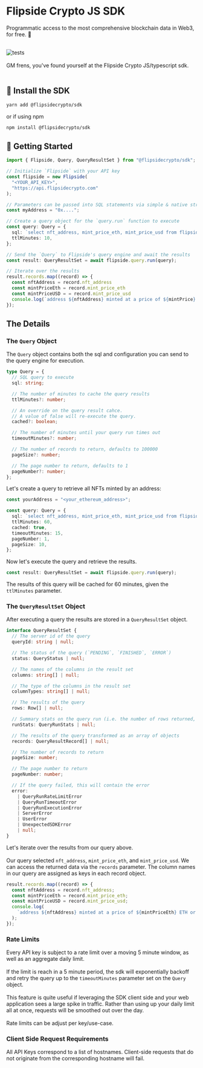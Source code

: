 # Flipside Crypto JS SDK

Programmatic access to the most comprehensive blockchain data in Web3, for free. 🥳
<br>
<br>

![tests](https://github.com/flipsidecrypto/sdk/actions/workflows/ci_js.yml/badge.svg)
<br>
<br>
GM frens, you've found yourself at the Flipside Crypto JS/typescript sdk.
<br>
<br>

## 💾 Install the SDK

```bash
yarn add @flipsidecrypto/sdk
```

or if using npm

```bash
npm install @flipsidecrypto/sdk
```

## 🦾 Getting Started

```typescript
import { Flipside, Query, QueryResultSet } from "@flipsidecrypto/sdk";

// Initialize `Flipside` with your API key
const flipside = new Flipside(
  "<YOUR_API_KEY>",
  "https://api.flipsidecrypto.com"
);

// Parameters can be passed into SQL statements via simple & native string interpolation
const myAddress = "0x....";

// Create a query object for the `query.run` function to execute
const query: Query = {
  sql: `select nft_address, mint_price_eth, mint_price_usd from flipside_prod_db.ethereum_core.ez_nft_mints where nft_to_address = LOWER('${myAddress}')`,
  ttlMinutes: 10,
};

// Send the `Query` to Flipside's query engine and await the results
const result: QueryResultSet = await flipside.query.run(query);

// Iterate over the results
result.records.map((record) => {
  const nftAddress = record.nft_address
  const mintPriceEth = record.mint_price_eth
  const mintPriceUSD = = record.mint_price_usd
  console.log(`address ${nftAddress} minted at a price of ${mintPrice} ETH or $${mintPriceUSD} USD`);
});
```

## The Details

### The `Query` Object

The `Query` object contains both the sql and configuration you can send to the query engine for execution.

```typescript
type Query = {
  // SQL query to execute
  sql: string;

  // The number of minutes to cache the query results
  ttlMinutes?: number;

  // An override on the query result cahce.
  // A value of false will re-execute the query.
  cached?: boolean;

  // The number of minutes until your query run times out
  timeoutMinutes?: number;

  // The number of records to return, defaults to 100000
  pageSize?: number;

  // The page number to return, defaults to 1
  pageNumber?: number;
};
```

Let's create a query to retrieve all NFTs minted by an address:

```typescript
const yourAddress = "<your_ethereum_address>";

const query: Query = {
  sql: `select nft_address, mint_price_eth, mint_price_usd from flipside_prod_db.ethereum_core.ez_nft_mints where nft_to_address = LOWER('${myAddress}')`,
  ttlMinutes: 60,
  cached: true,
  timeoutMinutes: 15,
  pageNumber: 1,
  pageSize: 10,
};
```

Now let's execute the query and retrieve the results.

```typescript
const result: QueryResultSet = await flipside.query.run(query);
```

The results of this query will be cached for 60 minutes, given the `ttlMinutes` parameter.

### The `QueryResultSet` Object

After executing a query the results are stored in a `QueryResultSet` object.

```typescript
interface QueryResultSet {
  // The server id of the query
  queryId: string | null;

  // The status of the query (`PENDING`, `FINISHED`, `ERROR`)
  status: QueryStatus | null;

  // The names of the columns in the result set
  columns: string[] | null;

  // The type of the columns in the result set
  columnTypes: string[] | null;

  // The results of the query
  rows: Row[] | null;

  // Summary stats on the query run (i.e. the number of rows returned, the elapsed time, etc)
  runStats: QueryRunStats | null;

  // The results of the query transformed as an array of objects
  records: QueryResultRecord[] | null;

  // The number of records to return
  pageSize: number;

  // The page number to return
  pageNumber: number;

  // If the query failed, this will contain the error
  error:
    | QueryRunRateLimitError
    | QueryRunTimeoutError
    | QueryRunExecutionError
    | ServerError
    | UserError
    | UnexpectedSDKError
    | null;
}
```

Let's iterate over the results from our query above.
<br>
<br>
Our query selected `nft_address`, `mint_price_eth`, and `mint_price_usd`. We can access the returned data via the `records` parameter. The column names in our query are assigned as keys in each record object.

```typescript
result.records.map((record) => {
  const nftAddress = record.nft_address;
  const mintPriceEth = record.mint_price_eth;
  const mintPriceUSD = record.mint_price_usd;
  console.log(
    `address ${nftAddress} minted at a price of ${mintPriceEth} ETH or $${mintPriceUSD} USD`
  );
});
```

### Rate Limits

Every API key is subject to a rate limit over a moving 5 minute window, as well as an aggregate daily limit.
<br>
<br>
If the limit is reach in a 5 minute period, the sdk will exponentially backoff and retry the query up to the `timeoutMinutes` parameter set on the `Query` object.
<br>
<br>
This feature is quite useful if leveraging the SDK client side and your web application sees a large spike in traffic. Rather than using up your daily limit all at once, requests will be smoothed out over the day.
<br>
<br>
Rate limits can be adjust per key/use-case.

### Client Side Request Requirements

All API Keys correspond to a list of hostnames. Client-side requests that do not originate from the corresponding hostname will fail.
